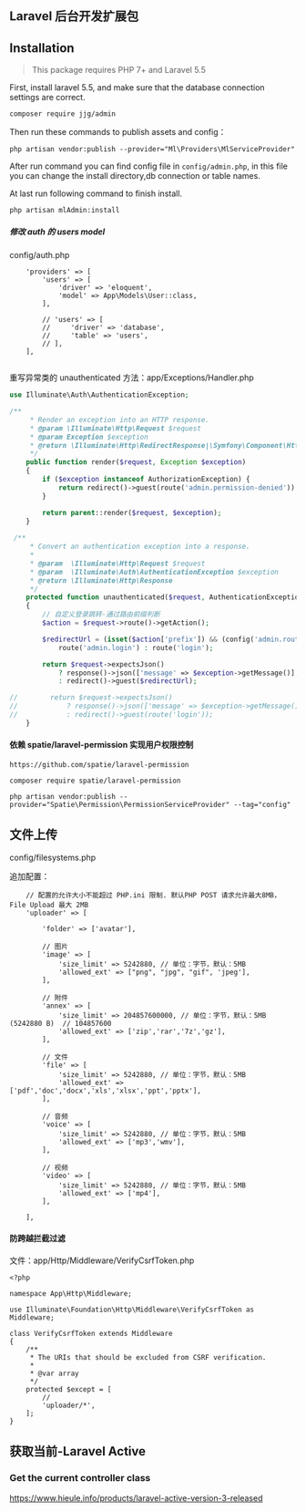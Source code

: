 ## Laravel 后台开发扩展包

Installation
------------

> This package requires PHP 7+ and Laravel 5.5

First, install laravel 5.5, and make sure that the database connection settings are correct.

```
composer require jjg/admin
```

Then run these commands to publish assets and config：

```
php artisan vendor:publish --provider="Ml\Providers\MlServiceProvider"
```

After run command you can find config file in `config/admin.php`, in this file you can change the install directory,db connection or table names.

At last run following command to finish install.
```
php artisan mlAdmin:install
```

##### 修改 auth 的 users model

config/auth.php
```
    'providers' => [
        'users' => [
            'driver' => 'eloquent',
            'model' => App\Models\User::class,
        ],

        // 'users' => [
        //     'driver' => 'database',
        //     'table' => 'users',
        // ],
    ],
    
```


重写异常类的 unauthenticated 方法：app/Exceptions/Handler.php
```php
use Illuminate\Auth\AuthenticationException;

/**
     * Render an exception into an HTTP response.
     * @param \Illuminate\Http\Request $request
     * @param Exception $exception
     * @return \Illuminate\Http\RedirectResponse|\Symfony\Component\HttpFoundation\Response
     */
    public function render($request, Exception $exception)
    {
        if ($exception instanceof AuthorizationException) {
            return redirect()->guest(route('admin.permission-denied'));
        }

        return parent::render($request, $exception);
    }
    
 /**
     * Convert an authentication exception into a response.
     *
     * @param  \Illuminate\Http\Request $request
     * @param  \Illuminate\Auth\AuthenticationException $exception
     * @return \Illuminate\Http\Response
     */
    protected function unauthenticated($request, AuthenticationException $exception)
    {
        // 自定义登录跳转-通过路由前缀判断
        $action = $request->route()->getAction();

        $redirectUrl = (isset($action['prefix']) && (config('admin.route.prefix') == $action['prefix'] || '/' . config('admin.route.prefix') == $action['prefix'])) ?
            route('admin.login') : route('login');

        return $request->expectsJson()
            ? response()->json(['message' => $exception->getMessage()], 401)
            : redirect()->guest($redirectUrl);

//        return $request->expectsJson()
//            ? response()->json(['message' => $exception->getMessage()], 401)
//            : redirect()->guest(route('login'));
    }

```


#### 依赖 spatie/laravel-permission 实现用户权限控制
```
https://github.com/spatie/laravel-permission

composer require spatie/laravel-permission

php artisan vendor:publish --provider="Spatie\Permission\PermissionServiceProvider" --tag="config"

```

## 文件上传
config/filesystems.php

追加配置：

```
    // 配置的允许大小不能超过 PHP.ini 限制. 默认PHP POST 请求允许最大8MB，File Upload 最大 2MB
    'uploader' => [

        'folder' => ['avatar'],

        // 图片
        'image' => [
            'size_limit' => 5242880, // 单位：字节，默认：5MB
            'allowed_ext' => ["png", "jpg", "gif", 'jpeg'],
        ],

        // 附件
        'annex' => [
            'size_limit' => 204857600000, // 单位：字节，默认：5MB (5242880 B)  // 104857600
            'allowed_ext' => ['zip','rar','7z','gz'],
        ],

        // 文件
        'file' => [
            'size_limit' => 5242880, // 单位：字节，默认：5MB
            'allowed_ext' => ['pdf','doc','docx','xls','xlsx','ppt','pptx'],
        ],

        // 音频
        'voice' => [
            'size_limit' => 5242880, // 单位：字节，默认：5MB
            'allowed_ext' => ['mp3','wmv'],
        ],

        // 视频
        'video' => [
            'size_limit' => 5242880, // 单位：字节，默认：5MB
            'allowed_ext' => ['mp4'],
        ],

    ],
```

#### 防跨越拦截过滤
文件：app/Http/Middleware/VerifyCsrfToken.php
```
<?php

namespace App\Http\Middleware;

use Illuminate\Foundation\Http\Middleware\VerifyCsrfToken as Middleware;

class VerifyCsrfToken extends Middleware
{
    /**
     * The URIs that should be excluded from CSRF verification.
     *
     * @var array
     */
    protected $except = [
        //
        'uploader/*',
    ];
}
```

## 获取当前-Laravel Active 
### Get the current controller class
https://www.hieule.info/products/laravel-active-version-3-released